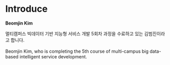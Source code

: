 # Introduce

**Beomjin Kim**

멀티캠퍼스 빅데이터 기반 지능형 서비스 개발 5회차 과정을 수료하고 있는 김범진이라고 합니다. <br><br>Beomjin Kim, who is completing the 5th course of multi-campus big data-based intelligent service development.

 



